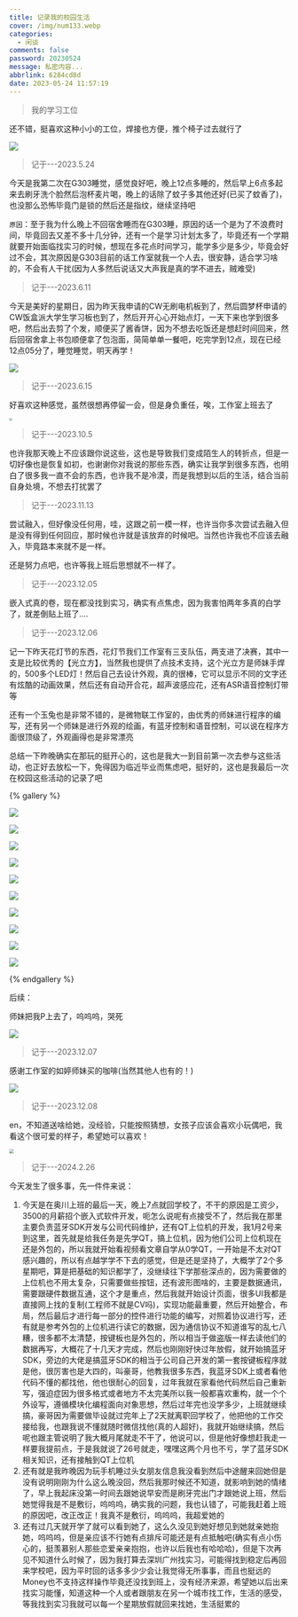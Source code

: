 ```yaml
---
title: 记录我的校园生活
cover: /img/num133.webp
categories:
  - 闲谈
comments: false
password: 20230524
message: 私密内容...
abbrlink: 6284cd8d
date: 2023-05-24 11:57:19
---
```




> 我的学习工位

还不错，挺喜欢这种小小的工位，焊接也方便，推个椅子过去就行了

![](https://image-1309791158.cos.ap-guangzhou.myqcloud.com/其他/QQ截图20230524121112.webp)



> 记于---2023.5.24

今天是我第二次在G303睡觉，感觉良好吧，晚上12点多睡的，然后早上6点多起来去刷牙洗个脸然后泡杯麦片喝，晚上的话除了蚊子多其他还好(已买了蚊香了)，也没那么恐怖毕竟门是锁的然后还是指纹，继续坚持吧

`原因`：至于我为什么晚上不回宿舍睡而在G303睡，原因的话一个是为了不浪费时间，毕竟回去又差不多十几分钟，还有一个是学习计划太多了，毕竟还有一个学期就要开始面临找实习的时候，想现在多花点时间学习，能学多少是多少，毕竟会好过不会，其次原因是G303目前的话工作室就我一个人去，很安静，适合学习啥的，不会有人干扰(因为人多然后说话又大声我是真的学不进去，贼难受)



> 记于---2023.6.11

今天是美好的星期日，因为昨天我申请的CW无刷电机板到了，然后圆梦杯申请的CW饭盒派大学生学习板也到了，然后开开心心开始点灯，一天下来也学到很多吧，然后出去剪了个发，顺便买了酱香饼，因为不想去吃饭还是想赶时间回来，然后回宿舍拿上书包顺便拿了包泡面，简简单单一餐吧，吃完学到12点，现在已经12点05分了，睡觉睡觉，明天再学！

![](https://image-1309791158.cos.ap-guangzhou.myqcloud.com/其他/QQ截图20230611235602.webp)

> 记于---2023.6.15

好喜欢这种感觉，虽然很想再停留一会，但是身负重任，唉，工作室上班去了

<img src="https://image-1309791158.cos.ap-guangzhou.myqcloud.com/其他/微信图片_20230615193926.webp" style="zoom: 33%;" />



> 记于---2023.10.5

也许我那天晚上不应该跟你说这些，这也是导致我们变成陌生人的转折点，但是一切好像也是恢复如初，也谢谢你对我说的那些东西，确实让我学到很多东西，也明白了很多我一直不会的东西，也许我不是冷漠，而是我想到以后的生活，结合当前自身处境，不想去打扰罢了

> 记于---2023.11.13

尝试融入，但好像没任何用，哇，这跟之前一模一样，也许当你多次尝试去融入但是没有得到任何回应，那时候也许就是该放弃的时候吧。当然也许我也不应该去融入，毕竟路本来就不是一样。

还是努力点吧，也许等我上班后思想就不一样了。

> 记于---2023.12.05

嵌入式真的卷，现在都没找到实习，确实有点焦虑，因为我害怕两年多真的白学了，就差倒贴上班了....

> 记于---2023.12.06

记一下昨天花灯节的东西，花灯节我们工作室有三支队伍，两支进了决赛，其中一支是比较优秀的【光立方】，当然我也提供了点技术支持，这个光立方是师妹手焊的，500多个LED灯！然后自己去设计外观，真的很棒，它可以显示不同的文字还有炫酷的动画效果，然后还有自动开合花，超声波感应花，还有ASR语音控制灯带等

还有一个玉兔也是非常不错的，是微物联工作室的，由优秀的师妹进行程序的编写，还有另一个师妹是进行外观的绘画，有蓝牙控制和语音控制，可以说在程序方面很顶级了，外观画得也是非常漂亮

总结一下昨晚确实在那玩的挺开心的，这也是我大一到目前第一次去参与这些活动，也正好去放松一下，免得因为临近毕业而焦虑吧，挺好的，这也是我最后一次在校园这些活动的记录了吧

{% gallery %}

![](https://image-1309791158.cos.ap-guangzhou.myqcloud.com/其他/QQ截图20231206105913.webp)

![](https://image-1309791158.cos.ap-guangzhou.myqcloud.com/其他/QQ截图20231206105337.webp)

![](https://image-1309791158.cos.ap-guangzhou.myqcloud.com/其他/QQ截图20231206105303.webp)

![](https://image-1309791158.cos.ap-guangzhou.myqcloud.com/其他/QQ截图20231206105325.webp)

![](https://image-1309791158.cos.ap-guangzhou.myqcloud.com/其他/QQ截图20231206105441.webp)

![](https://image-1309791158.cos.ap-guangzhou.myqcloud.com/其他/QQ截图20231206105549.webp)

![](https://image-1309791158.cos.ap-guangzhou.myqcloud.com/其他/QQ截图20231206105608.webp)

![](https://image-1309791158.cos.ap-guangzhou.myqcloud.com/其他/QQ截图20231206105627.webp)

![](https://image-1309791158.cos.ap-guangzhou.myqcloud.com/其他/QQ截图20231206105752.webp)

![](https://image-1309791158.cos.ap-guangzhou.myqcloud.com/其他/QQ截图20231206105737.webp)

{% endgallery %}

后续：

师妹把我P上去了，呜呜呜，哭死

![](https://image-1309791158.cos.ap-guangzhou.myqcloud.com/其他/QQ截图20231206193624.webp)

> 记于---2023.12.07

感谢工作室的如婷师妹买的咖啡(当然其他人也有的！)

![](https://image-1309791158.cos.ap-guangzhou.myqcloud.com/其他/QQ截图20231207163326.webp)

> 记于---2023.12.08

en，不知道送啥给她，没经验，只能按照猜想，女孩子应该会喜欢小玩偶吧，我看这个很可爱的样子，希望她可以喜欢！

<img src="https://image-1309791158.cos.ap-guangzhou.myqcloud.com/其他/QQ截图20231210092446.webp" style="zoom:50%;" />

> 记于---2024.2.26

今天发生了很多事，先一件件来说：

1. 今天是在奥川上班的最后一天，晚上7点就回学校了，不干的原因是工资少，3500的月薪招个嵌入式软件开发，呃怎么说呢有点接受不了，然后我在那里主要负责蓝牙SDK开发与公司代码维护，还有QT上位机的开发，我1月2号来到这里，首先就是给我任务是先学QT，搞上位机，因为他们公司上位机现在还是外包的，所以我就开始看视频看文章自学从0学QT，一开始是不太对QT感兴趣的，所以有点越学学不下去的感觉，但是还是坚持了，大概学了2个多星期吧，算是把基础的知识都学了，没继续往下学那些深点的，因为需要做的上位机也不用太复杂，只需要做些按钮，还有波形图啥的，主要是数据通讯，需要跟硬件数据互通，这个才是重点，然后我就开始设计页面，很多UI我都是直接网上找的复制(工程师不就是CV吗)，实现功能最重要，然后开始整合，布局，然后最后才进行每一部分的控件进行功能的编写，对照着协议进行写，还有就是参考外包的上位机进行读它的数据，因为通信协议不知道谁写的乱七八糟，很多都不太清楚，按键板也是外包的，所以相当于做盗版一样去读他们的数据再写，大概花了十几天才完成，然后也刚刚好快过年放假，就开始搞蓝牙SDK，旁边的大佬是搞蓝牙SDK的相当于公司自己开发的第一套按键板程序就是他，很厉害也是大四的，叫豪哥，他教我很多东西，我蓝牙SDK上或者看他代码不懂的都找他，他也很耐心的回复，过年我就在家看他代码然后自己重新写，强迫症因为很多格式或者地方不太完美所以我一般都喜欢重构，就一个个外设写，遵循模块化编程面向对象思想，然后过年完也没学多少，上班就继续搞，豪哥因为需要做毕设就过完年上了2天就离职回学校了，他把他的工作交接给我，也跟我说不懂就随时微信找他(真的人超好)，我就开始继续搞，然后呢也跟主管说明了我大概月尾就走不干了，他说可以，但是他好像想赶我走一样要我提前点，于是我就说了26号就走，嘿嘿这两个月也不亏，学了蓝牙SDK相关知识，还有接触到QT上位机
2. 还有就是我昨晚因为玩手机睡过头女朋友信息我没看到然后中途醒来回她但是没有说明刚刚为什么这么晚没回，然后我那时候还不知道，就影响到她的情绪了，早上我起床没第一时间去跟她说早安而是刷牙完出门才跟她说上班，然后她觉得我是不是敷衍，呜呜呜，确实我的问题，我也认错了，可能我赶着上班的原因吧，改正改正！我真不是敷衍，呜呜呜，我超爱她的
3. 还有过几天就开学了就可以看到她了，这么久没见到她好想见到她就亲她抱她，呜呜呜，但是亲应该不行她有点排斥可能还是有点抵触吧(确实有点小伤心的，挺羡慕别人那些恋爱亲亲抱抱，也许以后我也有哈哈哈)，但是下次再见不知道什么时候了，因为我打算去深圳广州找实习，可能得找到稳定后再回来学校吧，因为平时回的话多多少少会让我觉得无所事事，而且也挺远的Money也不支持这样操作毕竟还没找到班上，没有经济来源，希望她以后出来找实习能懂，知道这种一个人或者跟朋友在另一个城市找工作，生活的感受，等我找到实习我就可以每一个星期放假就回来找她，生活挺累的
